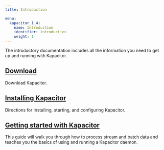 ```yaml
---
title: Introduction

menu:
  kapacitor_1_4:
    name: Introduction
    identifier: introduction
    weight: 1
---
```


The introductory documentation includes all the information you need to get up and running with Kapacitor.

## [Download](https://influxdata.com/downloads/#kapacitor)
Download Kapacitor.

## [Installing Kapacitor](/kapacitor/v1.4/introduction/installation/)
Directions for installing, starting, and configuring Kapacitor.

## [Getting started with Kapacitor](/kapacitor/v1.4/introduction/getting_started/)
This guide will walk you through how to process stream and batch data and teaches you the basics of using and running a Kapacitor daemon.
